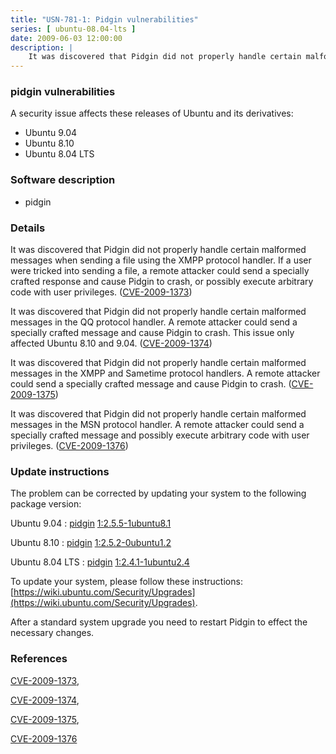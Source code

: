 ```yaml
---
title: "USN-781-1: Pidgin vulnerabilities"
series: [ ubuntu-08.04-lts ]
date: 2009-06-03 12:00:00
description: |
    It was discovered that Pidgin did not properly handle certain malformed messages when sending a file using the XMPP protocol handler. If a user were tricked into sending a file, a remote attacker could send a specially crafted response and cause Pidgin to crash, or possibly execute arbitrary code with user privileges. ([CVE-2009-1373](http://people.ubuntu.com/~ubuntu-security/cve/CVE-2009-1373))
--- 
```

 
### pidgin vulnerabilities

A security issue affects these releases of Ubuntu and its derivatives:

* Ubuntu 9.04
* Ubuntu 8.10
* Ubuntu 8.04 LTS

### Software description

* pidgin 

### Details

It was discovered that Pidgin did not properly handle certain malformed messages when sending a file using the XMPP protocol handler. If a user were tricked into sending a file, a remote attacker could send a specially crafted response and cause Pidgin to crash, or possibly execute arbitrary code with user privileges. ([CVE-2009-1373](http://people.ubuntu.com/~ubuntu-security/cve/CVE-2009-1373))

It was discovered that Pidgin did not properly handle certain malformed messages in the QQ protocol handler. A remote attacker could send a specially crafted message and cause Pidgin to crash. This issue only affected Ubuntu 8.10 and 9.04. ([CVE-2009-1374](http://people.ubuntu.com/~ubuntu-security/cve/CVE-2009-1374))

It was discovered that Pidgin did not properly handle certain malformed messages in the XMPP and Sametime protocol handlers. A remote attacker could send a specially crafted message and cause Pidgin to crash. ([CVE-2009-1375](http://people.ubuntu.com/~ubuntu-security/cve/CVE-2009-1375))

It was discovered that Pidgin did not properly handle certain malformed messages in the MSN protocol handler. A remote attacker could send a specially crafted message and possibly execute arbitrary code with user privileges. ([CVE-2009-1376](http://people.ubuntu.com/~ubuntu-security/cve/CVE-2009-1376)) 

### Update instructions

The problem can be corrected by updating your system to the following package version:

Ubuntu 9.04
 : [pidgin](https://launchpad.net/ubuntu/+source/pidgin) <span> [1:2.5.5-1ubuntu8.1](https://launchpad.net/ubuntu/+source/pidgin/1:2.5.5-1ubuntu8.1) </span> 

Ubuntu 8.10
 : [pidgin](https://launchpad.net/ubuntu/+source/pidgin) <span> [1:2.5.2-0ubuntu1.2](https://launchpad.net/ubuntu/+source/pidgin/1:2.5.2-0ubuntu1.2) </span> 

Ubuntu 8.04 LTS
 : [pidgin](https://launchpad.net/ubuntu/+source/pidgin) <span> [1:2.4.1-1ubuntu2.4](https://launchpad.net/ubuntu/+source/pidgin/1:2.4.1-1ubuntu2.4) </span> 

To update your system, please follow these instructions: [https://wiki.ubuntu.com/Security/Upgrades](https://wiki.ubuntu.com/Security/Upgrades).

After a standard system upgrade you need to restart Pidgin to effect the necessary changes. 

### References

 [CVE-2009-1373](http://people.ubuntu.com/~ubuntu-security/cve/CVE-2009-1373), 

 [CVE-2009-1374](http://people.ubuntu.com/~ubuntu-security/cve/CVE-2009-1374), 

 [CVE-2009-1375](http://people.ubuntu.com/~ubuntu-security/cve/CVE-2009-1375), 

 [CVE-2009-1376](http://people.ubuntu.com/~ubuntu-security/cve/CVE-2009-1376)
 
